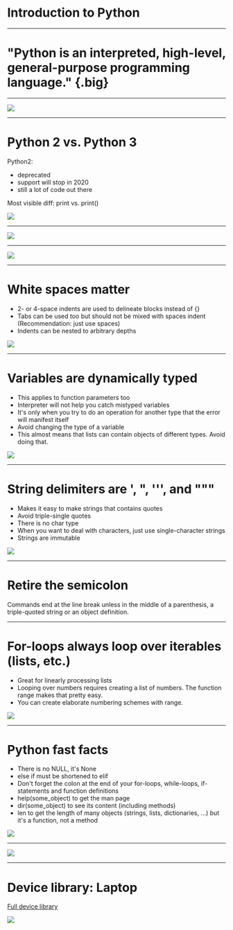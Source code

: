 # Introduction to Python

---

# "Python is an interpreted, high-level, general-purpose programming language." {.big}

<!--
Source: Wikipedia
-->

---

![](res/introtopython1.png)

<!--
Interpreted means portability, ease of use (no compiling) and that the code can be run interactively (as illustrated above). 

High-level means closer to human languages and further from machine languages

General-purpose because it can be used for anything from creating web apps (YouTube), to small scripts (automatically renaming photos based on data from the camera) and many, many things in between including a lot of data science

One of the powers of Python is that it has many built-in libraries and many more third-party libraries to give it specialized abilities. We'll explore many of these specialized libraries over the course of this program. 
-->

---

# Python 2 vs. Python 3

Python2:
* deprecated
* support will stop in 2020
* still a lot of code out there

Most visible diff: print vs. print()

![](res/introtopyton2.png)

<!--
There are multiple versions of Python in the world. 1.x is long gone. 2.x is deprecated and support will soon stop but there's still a lot of code and code samples out there that use it. 

We'll be focusing on Python3 since that's the modern version and how all new code should be written. 

Here are some ways to tell the difference.

When looking at Python reference docs, look for the version number in the URL.
-->

---

![](res/introtopython3.png)

<!--
When using StackOverflow (or other online resources), look for python-3.x tag and parenthesis around values to be printed.

Besides print, the other differences between python2 and python3 are unlikely to come up in the context of this course. 
-->

---

![](res/introtopython4.png)

<!--
There are multiple ways to run python.
You can open the interactive interpreter and type arbitrary code
You can run a python file and all the code inside will get executed
You can run cell fulls of Python code in a notebook environment like CoLab
If you're in a notebook, you can run all the cells in order (recommended) but you can also choose to run individual cells which might lead to unexpected results. 
-->

---

# White spaces matter

* 2- or 4-space indents are used to delineate blocks instead of {}
* Tabs can be used too but should not be mixed with spaces indent (Recommendation: just use spaces)
* Indents can be nested to arbitrary depths

![](res/introtopython5.png)

<!--
In practice, the indents makes it hard to have long functions with many levels of nesting. That's actually a good thing, use decomposition (breaking code into smaller functions) instead. 
-->

---

# Variables are dynamically typed

* This applies to function parameters too
* Interpreter will not help you catch mistyped variables
* It's only when you try to do an operation for another type that the error will manifest itself
* Avoid changing the type of a variable
* This almost means that lists can contain objects of different types. Avoid doing that.

![](res/introtopython6.png)

---

# String delimiters are ', ", ''', and """

* Makes it easy to make strings that contains quotes
* Avoid triple-single quotes
* There is no char type
* When you want to deal with characters, just use single-character strings
* Strings are immutable

![](res/introtopython7.png)

---

# Retire the semicolon

Commands end at the line break unless in the middle of a parenthesis, a triple-quoted string or an object definition.



---

# For-loops always loop over iterables (lists, etc.)

* Great for linearly processing lists
* Looping over numbers requires creating a list of numbers. The function range makes that pretty easy.
* You can create elaborate numbering schemes with range. 

![](res/introtopython8.png)

---

# Python fast facts

* There is no NULL, it's None
* else if must be shortened to elif
* Don't forget the colon at the end of your for-loops, while-loops, if-statements and function definitions
* help(some_object) to get the man page
* dir(some_object) to see its content (including methods)
* len to get the length of many objects (strings, lists, dictionaries, …) but it's a function, not a method

![](res/introtopython9.png)

---

![](res/introtopythonkeyboard.png)

<!--
Enough talking, let's get to doing!
-->

---

# Device library: Laptop

[Full device library](https://standards.google/downloads/)

![](res/introtopythonlaptop.png)
